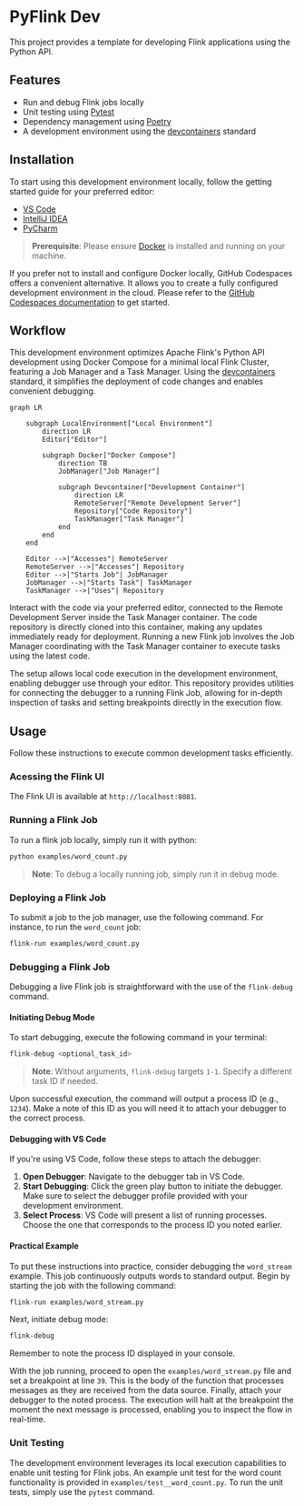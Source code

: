 # PyFlink Dev

This project provides a template for developing Flink applications using the Python API.

## Features

- Run and debug Flink jobs locally
- Unit testing using [Pytest](https://pytest.org/)
- Dependency management using [Poetry](https://python-poetry.org/)
- A development environment using the [devcontainers](https://containers.dev/) standard

## Installation

To start using this development environment locally, follow the getting started guide for your preferred editor:

- [VS Code](https://code.visualstudio.com/docs/devcontainers/containers)
- [IntelliJ IDEA](https://www.jetbrains.com/help/idea/connect-to-devcontainer.html)
- [PyCharm](https://www.jetbrains.com/help/pycharm/connect-to-devcontainer.html)

> **Prerequisite**: Please ensure [Docker](https://www.docker.com/) is installed and running on your machine.

If you prefer not to install and configure Docker locally, GitHub Codespaces offers a convenient alternative. It allows you to create a fully configured development environment in the cloud. Please refer to the [GitHub Codespaces documentation](https://docs.github.com/en/codespaces) to get started.

## Workflow

This development environment optimizes Apache Flink's Python API development using Docker Compose for a minimal local Flink Cluster, featuring a Job Manager and a Task Manager. Using the [devcontainers](https://containers.dev/) standard, it simplifies the deployment of code changes and enables convenient debugging.

```mermaid
graph LR

    subgraph LocalEnvironment["Local Environment"]
        direction LR
        Editor["Editor"]

        subgraph Docker["Docker Compose"]
            direction TB
            JobManager["Job Manager"]

            subgraph Devcontainer["Development Container"]
                direction LR
                RemoteServer["Remote Development Server"]
                Repository["Code Repository"]
                TaskManager["Task Manager"]
            end
        end
    end

    Editor -->|"Accesses"| RemoteServer
    RemoteServer -->|"Accesses"| Repository
    Editor -->|"Starts Job"| JobManager
    JobManager -->|"Starts Task"| TaskManager
    TaskManager -->|"Uses"| Repository
```

Interact with the code via your preferred editor, connected to the Remote Development Server inside the Task Manager container. The code repository is directly cloned into this container, making any updates immediately ready for deployment. Running a new Flink job involves the Job Manager coordinating with the Task Manager container to execute tasks using the latest code.

The setup allows local code execution in the development environment, enabling debugger use through your editor. This repository provides utilities for connecting the debugger to a running Flink Job, allowing for in-depth inspection of tasks and setting breakpoints directly in the execution flow.

## Usage

Follow these instructions to execute common development tasks efficiently.

### Acessing the Flink UI

The Flink UI is available at `http://localhost:8081`.

### Running a Flink Job

To run a flink job locally, simply run it with python:

```bash
python examples/word_count.py
```

> **Note**: To debug a locally running job, simply run it in debug mode.

### Deploying a Flink Job

To submit a job to the job manager, use the following command. For instance, to run the `word_count` job:

```bash
flink-run examples/word_count.py
```

### Debugging a Flink Job

Debugging a live Flink job is straightforward with the use of the `flink-debug` command.

#### Initiating Debug Mode

To start debugging, execute the following command in your terminal:

```bash
flink-debug <optional_task_id>
```

> **Note**: Without arguments, `flink-debug` targets `1-1`. Specify a different task ID if needed.

Upon successful execution, the command will output a process ID (e.g., `1234`). Make a note of this ID as you will need it to attach your debugger to the correct process.

#### Debugging with VS Code

If you're using VS Code, follow these steps to attach the debugger:

1. **Open Debugger**: Navigate to the debugger tab in VS Code.
2. **Start Debugging**: Click the green play button to initiate the debugger. Make sure to select the  debugger profile provided with your development environment.
3. **Select Process**: VS Code will present a list of running processes. Choose the one that corresponds to the process ID you noted earlier.

#### Practical Example

To put these instructions into practice, consider debugging the `word_stream` example. This job continuously outputs words to standard output. Begin by starting the job with the following command:

```bash
flink-run examples/word_stream.py
```

Next, initiate debug mode:

```bash
flink-debug
```

Remember to note the process ID displayed in your console.

With the job running, proceed to open the `examples/word_stream.py` file and set a breakpoint at line `39`. This is the body of the function that processes messages as they are received from the data source. Finally, attach your debugger to the noted process. The execution will halt at the breakpoint the moment the next message is processed, enabling you to inspect the flow in real-time.

### Unit Testing

The development environment leverages its local execution capabilities to enable unit testing for Flink jobs. An example unit test for the word count functionality is provided in `examples/test__word_count.py`. To run the unit tests, simply use the `pytest` command.
